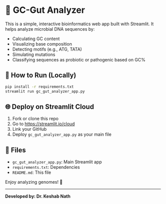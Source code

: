 # 🧬 GC-Gut Analyzer

This is a simple, interactive bioinformatics web app built with Streamlit. It helps analyze microbial DNA sequences by:

- Calculating GC content
- Visualizing base composition
- Detecting motifs (e.g., ATG, TATA)
- Simulating mutations
- Classifying sequences as probiotic or pathogenic based on GC%

## 🧰 How to Run (Locally)

```bash
pip install -r requirements.txt
streamlit run gc_gut_analyzer_app.py
```

## 🌐 Deploy on Streamlit Cloud

1. Fork or clone this repo
2. Go to https://streamlit.io/cloud
3. Link your GitHub
4. Deploy `gc_gut_analyzer_app.py` as your main file

## 📂 Files

- `gc_gut_analyzer_app.py`: Main Streamlit app
- `requirements.txt`: Dependencies
- `README.md`: This file

Enjoy analyzing genomes! 🚀

---
**Developed by: Dr. Keshab Nath**